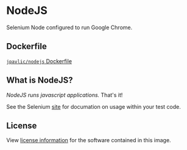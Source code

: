 # NodeJS

Selenium Node configured to run Google Chrome.

## Dockerfile

[`jpavlic/nodejs` Dockerfile](https://github.com/jpavlic/docker-nodejs/blob/master/NodeChrome/Dockerfile)

## What is NodeJS?
_NodeJS runs javascript applications._ That's it!

See the Selenium [site](http://nodejs.org/) for documation on usage within your test code.

## License

View [license information](https://github.com/jpavlic/docker-nodejs/blob/master/LICENSE.md) for the software contained in this image.
